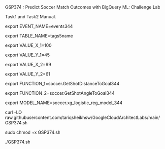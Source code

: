 GSP374 :  Predict Soccer Match Outcomes with BigQuery ML: Challenge Lab 

Task1 and Task2 Manual.

export EVENT_NAME=events344

export TABLE_NAME=tags5name

export VALUE_X_1=100

export VALUE_Y_1=45

export VALUE_X_2=99

export VALUE_Y_2=61

export FUNCTION_1=soccer.GetShotDistanceToGoal344

export FUNCTION_2=soccer.GetShotAngleToGoal344

export MODEL_NAME=soccer.xg_logistic_reg_model_344


curl -LO raw.githubusercontent.com/tariqsheikhsw/GoogleCloudArchitectLabs/main/GSP374.sh

sudo chmod +x GSP374.sh

./GSP374.sh

